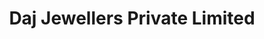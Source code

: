 ---
title: "Daj Jewellers Private Limited"
url: /shahabad-markanda/daj-jewellers-private-limited/
shop: Schmuck
---